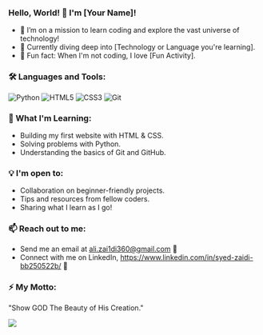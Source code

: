 ### Hello, World! 👋 I'm [Your Name]!
- 🚀 I’m on a mission to learn coding and explore the vast universe of technology!
- 🌱 Currently diving deep into [Technology or Language you're learning].
- 🎨 Fun fact: When I'm not coding, I love [Fun Activity].

### 🛠 Languages and Tools:
![Python](https://img.shields.io/badge/-Python-black?style=flat-square&logo=python)
![HTML5](https://img.shields.io/badge/-HTML5-black?style=flat-square&logo=html5)
![CSS3](https://img.shields.io/badge/-CSS3-black?style=flat-square&logo=css3)
![Git](https://img.shields.io/badge/-Git-black?style=flat-square&logo=git)


### 🌟 What I'm Learning:
- Building my first website with HTML & CSS.
- Solving problems with Python.
- Understanding the basics of Git and GitHub.

### 💡 I'm open to:
- Collaboration on beginner-friendly projects.
- Tips and resources from fellow coders.
- Sharing what I learn as I go!


### 📫 Reach out to me:
- Send me an email at ali.zai1di360@gmail.com 💌
- Connect with me on LinkedIn, https://www.linkedin.com/in/syed-zaidi-bb250522b/ 💼

### ⚡ My Motto:
"Show GOD The Beauty of His Creation."

![](https://komarev.com/ghpvc/?username=yourGitHubUsername&color=blueviolet)


